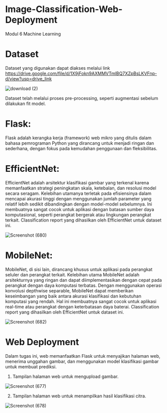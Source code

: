 # Image-Classification-Web-Deployment
Modul 6 Machine Learning

# Dataset
Dataset yang digunakan dapat diakses melalui link https://drive.google.com/file/d/1X9jFokn9AXMMVTmlBQ7XZpBsLKVFnp-d/view?usp=drive_link 

![download (2)](https://github.com/PelangiCita/Image-Classification-Web-Deployment/assets/72428654/c10cad5a-49dd-43a8-b421-b18656e60dff)

Dataset telah melalui proses pre-processing, seperti augmentasi sebelum dilakukan fit model.

# Flask:
Flask adalah kerangka kerja (framework) web mikro yang ditulis dalam bahasa pemrograman Python yang dirancang untuk 
menjadi ringan dan sederhana, dengan fokus pada kemudahan penggunaan dan fleksibilitas.

# EfficientNet:
EfficientNet adalah arsitektur klasifikasi gambar yang terkenal karena memanfaatkan strategi peningkatan skala, ketebalan, 
dan resolusi model secara seragam. Kelebihan utamanya terletak pada efisiensinya dalam mencapai akurasi tinggi dengan 
menggunakan jumlah parameter yang relatif lebih sedikit dibandingkan dengan model-model sebelumnya. Ini membuatnya sangat 
cocok untuk aplikasi dengan batasan sumber daya komputasional, seperti perangkat bergerak atau lingkungan perangkat terkait.
Classification report yang dihasilkan oleh EfficientNet untuk dataset ini.

![Screenshot (680)](https://github.com/PelangiCita/Image-Classification-Web-Deployment/assets/72428654/af189ab8-4213-4e28-b518-9363ac3ab719)



# MobileNet:
MobileNet, di sisi lain, dirancang khusus untuk aplikasi pada perangkat seluler dan perangkat terkait. Kelebihan utama MobileNet 
adalah arsitekturnya yang ringan dan dapat diimplementasikan dengan cepat pada perangkat dengan daya komputasi terbatas. Dengan
menggunakan operasi konvolusi depthwise separable, MobileNet dapat memberikan keseimbangan yang baik antara akurasi klasifikasi
dan kebutuhan komputasi yang rendah. Hal ini membuatnya sangat cocok untuk aplikasi real-time atau perangkat dengan keterbatasan 
daya baterai.
Classification report yang dihasilkan oleh EfficientNet untuk dataset ini.

![Screenshot (682)](https://github.com/PelangiCita/Image-Classification-Web-Deployment/assets/72428654/2694ce3a-b3c4-4db7-bfaf-939c02b1e51b)


# Web Deployment
Dalam tugas ini, web memanfaatkan Flask untuk menyajikan halaman web, menerima unggahan gambar, dan menggunakan model klasifikasi 
gambar untuk membuat prediksi. 

1. Tampilan halaman web untuk mengupload gambar.
   
![Screenshot (677)](https://github.com/PelangiCita/Image-Classification-Web-Deployment/assets/72428654/399bf375-615b-4c46-a2d1-54e63d9563a6)

   
2. Tampilan halaman web untuk menampilkan hasil klasifikasi citra.
   
![Screenshot (678)](https://github.com/PelangiCita/Image-Classification-Web-Deployment/assets/72428654/32457171-1e38-485a-96bb-ef8dfd1cc4e4)

